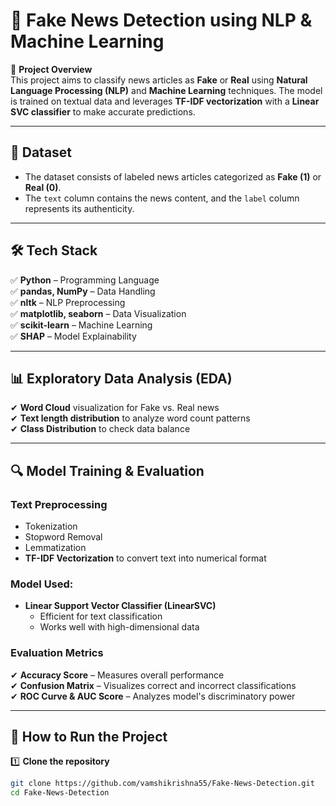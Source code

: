 # 📰 Fake News Detection using NLP & Machine Learning  

🚀 **Project Overview**  
This project aims to classify news articles as **Fake** or **Real** using **Natural Language Processing (NLP)** and **Machine Learning** techniques. The model is trained on textual data and leverages **TF-IDF vectorization** with a **Linear SVC classifier** to make accurate predictions.

---

## 📂 Dataset  
- The dataset consists of labeled news articles categorized as **Fake (1)** or **Real (0)**.  
- The `text` column contains the news content, and the `label` column represents its authenticity.  

---

## 🛠️ Tech Stack  
✅ **Python** – Programming Language  
✅ **pandas, NumPy** – Data Handling  
✅ **nltk** – NLP Preprocessing  
✅ **matplotlib, seaborn** – Data Visualization  
✅ **scikit-learn** – Machine Learning  
✅ **SHAP** – Model Explainability  

---

## 📊 Exploratory Data Analysis (EDA)  
✔ **Word Cloud** visualization for Fake vs. Real news  
✔ **Text length distribution** to analyze word count patterns  
✔ **Class Distribution** to check data balance  

---

## 🔍 Model Training & Evaluation  
### **Text Preprocessing**  
- Tokenization  
- Stopword Removal  
- Lemmatization  
- **TF-IDF Vectorization** to convert text into numerical format  

### **Model Used:**  
- **Linear Support Vector Classifier (LinearSVC)**  
  - Efficient for text classification  
  - Works well with high-dimensional data  

### **Evaluation Metrics**  
✔ **Accuracy Score** – Measures overall performance  
✔ **Confusion Matrix** – Visualizes correct and incorrect classifications  
✔ **ROC Curve & AUC Score** – Analyzes model's discriminatory power  

---

## 📌 How to Run the Project  
1️⃣ **Clone the repository**  
```bash
git clone https://github.com/vamshikrishna55/Fake-News-Detection.git
cd Fake-News-Detection
